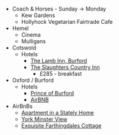 - Coach & Horses - Sunday -> Monday
	- Kew Gardens
	- Hollyhock Vegetarian Fairtrade Cafe
- Hemel
	- Cinema
	- Mulligans
- Cotswold
	- Hotels
		- [The Lamb Inn, Burford](https://booking.cotswold-inns-hotels.co.uk/en/bookcore/availability/rooms/lambinn/?rrc=1&adults=2&occupancies=%255B%257B%2522adults%2522%253A%25202%252C%2520%2522children%2522%253A%25200%252C%2520%2522ages%2522%253A%2520%2522%2522%257D%255D&occp=1)
		- [The Slaughters Country Inn](https://be.synxis.com/?adult=2&arrive=2024-08-16&chain=5301&child=0&currency=GBP&depart=2024-08-17&hotel=12807&level=hotel&locale=en-US&productcurrency=GBP&rooms=1)
			- £285 - breakfast
- Oxford / Burford
	- Hotels
		- [Prince of Burford](https://www.booking.com/hotel/gb/cotswold-gateway.en-gb.html?aid=356980&label=gog235jc-1FCAsoUEIQd2FzaGJvdXJuZS1jb3VydEgJWANoUIgBAZgBCbgBB8gBDNgBAegBAfgBAogCAagCA7gCq7z5tQbAAgHSAiQ3OTY3NjllOS1iMmMyLTQwYmMtOGZmNy1iNDczOTkzOGQyZWTYAgXgAgE&sid=a4511172ffc5983291be9b8ac171d7d2&all_sr_blocks=3529415_332294115_2_41_0;checkin=2024-08-17;checkout=2024-08-19;dest_id=-2602133;dest_type=city;dist=0;group_adults=2;group_children=0;hapos=20;highlighted_blocks=3529415_332294115_2_41_0;hpos=20;matching_block_id=3529415_332294115_2_41_0;no_rooms=1;req_adults=2;req_children=0;room1=A%2CA;sb_price_type=total;sr_order=popularity;sr_pri_blocks=3529415_332294115_2_41_0__38080;srepoch=1723752080;srpvid=74648cbb7eb101ac;type=total;ucfs=1&#_)
		- [AirBNB](https://www.airbnb.co.uk/rooms/559129314278861226?adults=4&category_tag=Tag%3A4104&enable_m3_private_room=true&photo_id=1599710134&search_mode=flex_destinations_search&check_in=2024-08-16&check_out=2024-08-18&source_impression_id=p3_1723752512_P3j3f4jTbjmI-wh_&previous_page_section_name=1000&federated_search_id=17c53743-4cb0-4a14-80ac-db5feecbdb28)
- AirBnBs
	- [Apartment in a Stately Home](https://www.airbnb.co.uk/rooms/1139923150055232633?adults=2&category_tag=Tag%3A8047&enable_m3_private_room=true&photo_id=1889238892&search_mode=regular_search&check_in=2024-08-16&check_out=2024-08-18&source_impression_id=p3_1723752273_P3KuCSsQNRU9Odkp&previous_page_section_name=1000&federated_search_id=c2c77fd9-ee45-4f47-8a09-b66d17f283f2)
	- [York Minster View](https://www.airbnb.co.uk/rooms/1046397399799033080?adults=2&category_tag=Tag%3A8102&enable_m3_private_room=true&photo_id=1801380929&search_mode=regular_search&check_in=2024-08-16&check_out=2024-08-18&source_impression_id=p3_1723752339_P3xHw7riIKoPJsVF&previous_page_section_name=1000&federated_search_id=c2a83030-b134-47e2-ac12-cb696771dcb9)
	- [Exquisite Farthingdales Cottage](https://www.airbnb.co.uk/rooms/559129314278861226?adults=4&category_tag=Tag%3A4104&enable_m3_private_room=true&photo_id=1599710134&search_mode=flex_destinations_search&check_in=2024-08-16&check_out=2024-08-18&source_impression_id=p3_1723752512_P3j3f4jTbjmI-wh_&previous_page_section_name=1000&federated_search_id=17c53743-4cb0-4a14-80ac-db5feecbdb28)